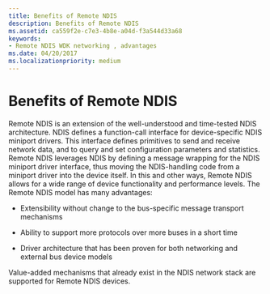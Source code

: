 ```yaml
---
title: Benefits of Remote NDIS
description: Benefits of Remote NDIS
ms.assetid: ca559f2e-c7e3-4b8e-a04d-f3a544d33a68
keywords:
- Remote NDIS WDK networking , advantages
ms.date: 04/20/2017
ms.localizationpriority: medium
---
```


# Benefits of Remote NDIS





Remote NDIS is an extension of the well-understood and time-tested NDIS architecture. NDIS defines a function-call interface for device-specific NDIS miniport drivers. This interface defines primitives to send and receive network data, and to query and set configuration parameters and statistics. Remote NDIS leverages NDIS by defining a message wrapping for the NDIS miniport driver interface, thus moving the NDIS-handling code from a miniport driver into the device itself. In this and other ways, Remote NDIS allows for a wide range of device functionality and performance levels. The Remote NDIS model has many advantages:

-   Extensibility without change to the bus-specific message transport mechanisms

-   Ability to support more protocols over more buses in a short time

-   Driver architecture that has been proven for both networking and external bus device models

Value-added mechanisms that already exist in the NDIS network stack are supported for Remote NDIS devices.

 

 





